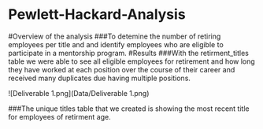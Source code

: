 # Pewlett-Hackard-Analysis
#Overview of the analysis
###To detemine the number of retiring  employees per title and and identify employees who are eligible to participate in a           mentorship program.
#Results
###With the retirment_titles table we were  able to see all  eligible employees for retirement and how long they have worked at each position over the course of their career and received  many duplicates due having multiple positions.

![Deliverable 1.png](Data/Deliverable 1.png)

###The unique titles table that we created is showing the most recent title for employees of retirment age.
